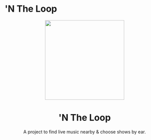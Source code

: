 # 'N The Loop

<p align="center">
    <img src="./docs/N' The Loop.png" width="250"/>
</p>
<h1 align ="center">'N The Loop</h1>
<p align="center">A project to find live music nearby &amp; choose shows by ear.</p>



